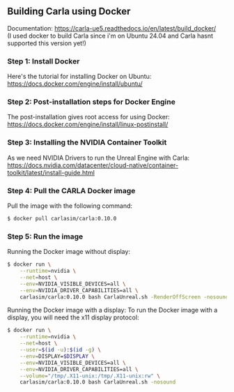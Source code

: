 ## Building Carla using Docker
Documentation: https://carla-ue5.readthedocs.io/en/latest/build_docker/ <br>
(I used docker to build Carla since i'm on Ubuntu 24.04 and Carla hasnt supported this version yet!)

### Step 1: Install Docker
Here's the tutorial for installing Docker on Ubuntu: <br>
https://docs.docker.com/engine/install/ubuntu/

### Step 2: Post-installation steps for Docker Engine
The post-installation gives root access for using Docker: <br>
https://docs.docker.com/engine/install/linux-postinstall/

### Step 3: Installing the NVIDIA Container Toolkit
As we need NVIDIA Drivers to run the Unreal Engine with Carla:
https://docs.nvidia.com/datacenter/cloud-native/container-toolkit/latest/install-guide.html

### Step 4: Pull the CARLA Docker image
Pull the image with the following command:
```Bash
$ docker pull carlasim/carla:0.10.0
```

### Step 5: Run the image
Running the Docker image without display:
```Bash
$ docker run \
    --runtime=nvidia \
    --net=host \
    --env=NVIDIA_VISIBLE_DEVICES=all \
    --env=NVIDIA_DRIVER_CAPABILITIES=all \
    carlasim/carla:0.10.0 bash CarlaUnreal.sh -RenderOffScreen -nosound
```

Running the Docker image with a display:
To run the Docker image with a display, you will need the x11 display protocol:
```Bash
$ docker run \
    --runtime=nvidia \
    --net=host \
    --user=$(id -u):$(id -g) \
    --env=DISPLAY=$DISPLAY \
    --env=NVIDIA_VISIBLE_DEVICES=all \
    --env=NVIDIA_DRIVER_CAPABILITIES=all \
    --volume="/tmp/.X11-unix:/tmp/.X11-unix:rw" \
    carlasim/carla:0.10.0 bash CarlaUnreal.sh -nosound
```
